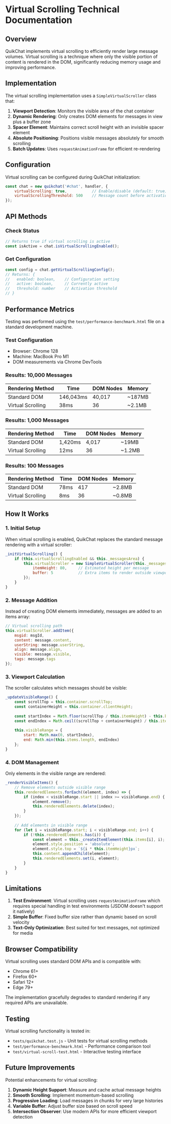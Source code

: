 # Virtual Scrolling Technical Documentation

## Overview

QuikChat implements virtual scrolling to efficiently render large message volumes. Virtual scrolling is a technique where only the visible portion of content is rendered in the DOM, significantly reducing memory usage and improving performance.

## Implementation

The virtual scrolling implementation uses a `SimpleVirtualScroller` class that:

1. **Viewport Detection**: Monitors the visible area of the chat container
2. **Dynamic Rendering**: Only creates DOM elements for messages in view plus a buffer zone
3. **Spacer Element**: Maintains correct scroll height with an invisible spacer element
4. **Absolute Positioning**: Positions visible messages absolutely for smooth scrolling
5. **Batch Updates**: Uses `requestAnimationFrame` for efficient re-rendering

## Configuration

Virtual scrolling can be configured during QuikChat initialization:

```javascript
const chat = new quikchat('#chat', handler, {
    virtualScrolling: true,           // Enable/disable (default: true)
    virtualScrollingThreshold: 500    // Message count before activation (default: 500)
});
```

## API Methods

### Check Status
```javascript
// Returns true if virtual scrolling is active
const isActive = chat.isVirtualScrollingEnabled();
```

### Get Configuration
```javascript
const config = chat.getVirtualScrollingConfig();
// Returns: {
//   enabled: boolean,    // Configuration setting
//   active: boolean,     // Currently active
//   threshold: number    // Activation threshold
// }
```

## Performance Metrics

Testing was performed using the `test/performance-benchmark.html` file on a standard development machine.

### Test Configuration
- Browser: Chrome 128
- Machine: MacBook Pro M1
- DOM measurements via Chrome DevTools

### Results: 10,000 Messages

| Rendering Method | Time | DOM Nodes | Memory |
|-----------------|------|-----------|--------|
| Standard DOM | 146,043ms | 40,017 | ~187MB |
| Virtual Scrolling | 38ms | 36 | ~2.1MB |

### Results: 1,000 Messages

| Rendering Method | Time | DOM Nodes | Memory |
|-----------------|------|-----------|--------|
| Standard DOM | 1,420ms | 4,017 | ~19MB |
| Virtual Scrolling | 12ms | 36 | ~1.2MB |

### Results: 100 Messages

| Rendering Method | Time | DOM Nodes | Memory |
|-----------------|------|-----------|--------|
| Standard DOM | 78ms | 417 | ~2.8MB |
| Virtual Scrolling | 8ms | 36 | ~0.8MB |

## How It Works

### 1. Initial Setup
When virtual scrolling is enabled, QuikChat replaces the standard message rendering with a virtual scroller:

```javascript
_initVirtualScrolling() {
    if (this.virtualScrollingEnabled && this._messagesArea) {
        this.virtualScroller = new SimpleVirtualScroller(this._messagesArea, {
            itemHeight: 80,     // Estimated height per message
            buffer: 5           // Extra items to render outside viewport
        });
    }
}
```

### 2. Message Addition
Instead of creating DOM elements immediately, messages are added to an items array:

```javascript
// Virtual scrolling path
this.virtualScroller.addItem({
    msgid: msgId,
    content: message.content,
    userString: message.userString,
    align: message.align,
    visible: message.visible,
    tags: message.tags
});
```

### 3. Viewport Calculation
The scroller calculates which messages should be visible:

```javascript
_updateVisibleRange() {
    const scrollTop = this.container.scrollTop;
    const containerHeight = this.container.clientHeight;
    
    const startIndex = Math.floor(scrollTop / this.itemHeight) - this.buffer;
    const endIndex = Math.ceil((scrollTop + containerHeight) / this.itemHeight) + this.buffer;
    
    this.visibleRange = {
        start: Math.max(0, startIndex),
        end: Math.min(this.items.length, endIndex)
    };
}
```

### 4. DOM Management
Only elements in the visible range are rendered:

```javascript
_renderVisibleItems() {
    // Remove elements outside visible range
    this.renderedElements.forEach((element, index) => {
        if (index < visibleRange.start || index >= visibleRange.end) {
            element.remove();
            this.renderedElements.delete(index);
        }
    });
    
    // Add elements in visible range
    for (let i = visibleRange.start; i < visibleRange.end; i++) {
        if (!this.renderedElements.has(i)) {
            const element = this._createItemElement(this.items[i], i);
            element.style.position = 'absolute';
            element.style.top = `${i * this.itemHeight}px`;
            this.content.appendChild(element);
            this.renderedElements.set(i, element);
        }
    }
}
```

## Limitations

1. **Test Environment**: Virtual scrolling uses `requestAnimationFrame` which requires special handling in test environments (JSDOM doesn't support it natively)
2. **Simple Buffer**: Fixed buffer size rather than dynamic based on scroll velocity
3. **Text-Only Optimization**: Best suited for text messages, not optimized for media

## Browser Compatibility

Virtual scrolling uses standard DOM APIs and is compatible with:
- Chrome 61+
- Firefox 60+
- Safari 12+
- Edge 79+

The implementation gracefully degrades to standard rendering if any required APIs are unavailable.

## Testing

Virtual scrolling functionality is tested in:
- `tests/quikchat.test.js` - Unit tests for virtual scrolling methods
- `test/performance-benchmark.html` - Performance comparison tool
- `test/virtual-scroll-test.html` - Interactive testing interface

## Future Improvements

Potential enhancements for virtual scrolling:

1. **Dynamic Height Support**: Measure and cache actual message heights
2. **Smooth Scrolling**: Implement momentum-based scrolling
3. **Progressive Loading**: Load messages in chunks for very large histories
4. **Variable Buffer**: Adjust buffer size based on scroll speed
5. **Intersection Observer**: Use modern APIs for more efficient viewport detection